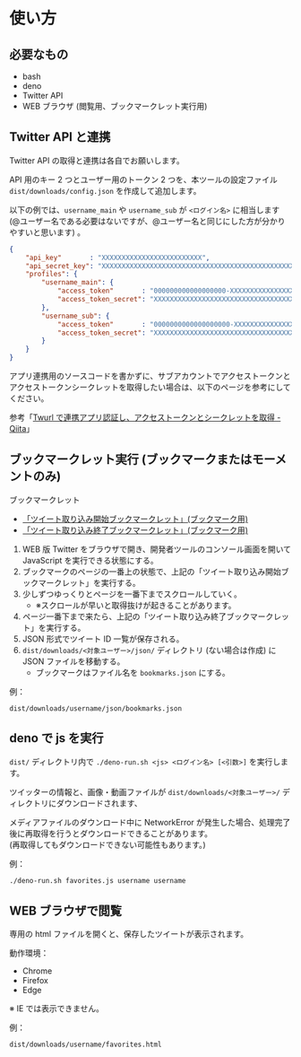 # 使い方

## 必要なもの

- bash
- deno
- Twitter API
- WEB ブラウザ (閲覧用、ブックマークレット実行用)

## Twitter API と連携

Twitter API の取得と連携は各自でお願いします。

API 用のキー 2 つとユーザー用のトークン 2 つを、本ツールの設定ファイル `dist/downloads/config.json` を作成して追加します。

以下の例では、`username_main` や `username_sub` が `<ログイン名>` に相当します (@ユーザー名である必要はないですが、@ユーザー名と同じにした方が分かりやすいと思います) 。

```json
{
	"api_key"       : "XXXXXXXXXXXXXXXXXXXXXXXXX",
	"api_secret_key": "XXXXXXXXXXXXXXXXXXXXXXXXXXXXXXXXXXXXXXXXXXXXXXXXXX",
	"profiles": {
		"username_main": {
			"access_token"       : "000000000000000000-XXXXXXXXXXXXXXXXXXXXXXXXXXXXXXX",
			"access_token_secret": "XXXXXXXXXXXXXXXXXXXXXXXXXXXXXXXXXXXXXXXXXXXXX"
		},
		"username_sub": {
			"access_token"       : "0000000000000000000-XXXXXXXXXXXXXXXXXXXXXXXXXXXXXX",
			"access_token_secret": "XXXXXXXXXXXXXXXXXXXXXXXXXXXXXXXXXXXXXXXXXXXXX"
		}
	}
}
```

アプリ連携用のソースコードを書かずに、サブアカウントでアクセストークンとアクセストークンシークレットを取得したい場合は、以下のページを参考にしてください。

参考「[Twurl で連携アプリ認証し、アクセストークンとシークレットを取得 - Qiita](https://qiita.com/kerupani129/items/8a144d3c152b4f4708a9)」

## ブックマークレット実行 (ブックマークまたはモーメントのみ)

ブックマークレット

- [「ツイート取り込み開始ブックマークレット」(ブックマーク用)](../bookmarklet-observe.js)
- [「ツイート取り込み終了ブックマークレット」(ブックマーク用)](../bookmarklet-save-bookmarks.js)

1. WEB 版 Twitter をブラウザで開き、開発者ツールのコンソール画面を開いて JavaScript を実行できる状態にする。
2. ブックマークのページの一番上の状態で、上記の「ツイート取り込み開始ブックマークレット」を実行する。
3. 少しずつゆっくりとページを一番下までスクロールしていく。
	- ※スクロールが早いと取得抜けが起きることがあります。
4. ページ一番下まで来たら、上記の「ツイート取り込み終了ブックマークレット」を実行する。
5. JSON 形式でツイート ID 一覧が保存される。
6. `dist/downloads/<対象ユーザー>/json/` ディレクトリ (ない場合は作成) に JSON ファイルを移動する。
	- ブックマークはファイル名を `bookmarks.json` にする。

例：

```
dist/downloads/username/json/bookmarks.json
```

## deno で js を実行

`dist/` ディレクトリ内で `./deno-run.sh <js> <ログイン名> [<引数>]` を実行します。

ツイッターの情報と、画像・動画ファイルが `dist/downloads/<対象ユーザー>/` ディレクトリにダウンロードされます、

メディアファイルのダウンロード中に NetworkError が発生した場合、処理完了後に再取得を行うとダウンロードできることがあります。  
(再取得してもダウンロードできない可能性もあります。)

例：

```sh
./deno-run.sh favorites.js username username
```

## WEB ブラウザで閲覧

専用の html ファイルを開くと、保存したツイートが表示されます。

動作環境：

- Chrome
- Firefox
- Edge

※ IE では表示できません。

例：

```
dist/downloads/username/favorites.html
```
